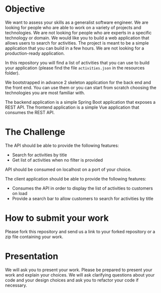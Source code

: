 # Objective
We want to assess your skills as a generalist software engineer.
We are looking for people who are able to work on a variety of projects and technologies.
We are not looking for people who are experts in a specific technology or domain.
We would like you to build a web application that allows users to search for activities.
The project is meant to be a simple application that you can build in a few hours. We are not looking for a production-ready application.

In this repository you will find a list of activities that you can use to build your application (please find the file `activities.json` in the resources folder).

We bootstrapped in advance 2 skeleton application for the back end and the front end. You can use them or you can start from scratch choosing the technologies you are most familiar with.

The backend application is a simple Spring Boot application that exposes a REST API. The frontend application is a simple Vue application that consumes the REST API.

# The Challenge
The API should be able to provide the following features:
- Search for activities by title
- Get list of activities when no filter is provided

API should be consumed on localhost on a port of your choice.

The client application should be able to provide the following features:
- Consumes the API in order to display the list of activities to customers on load
- Provide a search bar to allow customers to search for activities by title

# How to submit your work
Please fork this repository and send us a link to your forked repository or a zip file containing your work.

# Presentation
We will ask you to present your work. Please be prepared to present your work and explain your choices.
We will ask clarifying questions about your code and your design choices and ask you to refactor your code if necessary.

